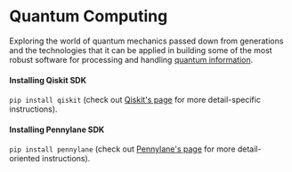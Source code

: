 # Quantum Computing
Exploring the world of quantum mechanics passed down from generations and the technologies that it can be applied in building some of the most robust software for processing and handling [quantum information](https://en.wikipedia.org/wiki/Quantum_information#:~:text=Quantum%20information%20is%20the%20information,using%20quantum%20information%20processing%20techniques.).

#### Installing Qiskit SDK 
`pip install qiskit` (check out [Qiskit's page](https://qiskit.org/documentation/getting_started.html) for more detail-specific instructions).

#### Installing Pennylane SDK 
`pip install pennylane` (check out [Pennylane's page](https://pennylane.ai/install.html) for more detail-oriented instructions).
